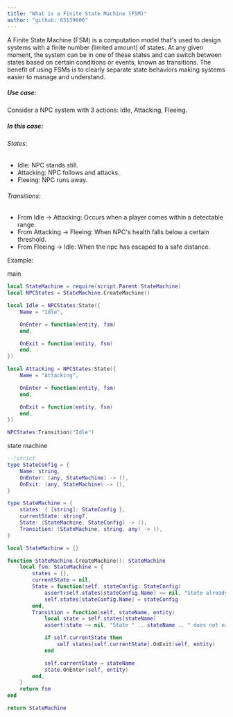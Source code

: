 ```yaml
---
title: "What is a Finite State Machine (FSM)"
author: "github: 65139606"
---
```


A Finite State Machine (FSM) is a computation model that's used to design systems with a finite number (limited amount) of states.
At any given moment, the system can be in one of these states and can switch between states based on certain conditions or events, known as transitions.
The benefit of using FSMs is to clearly separate state behaviors making systems easier to manage and understand.

##### Use case:

Consider a NPC system with 3 actions: Idle, Attacking, Fleeing.

##### In this case:

###### States:

-   Idle: NPC stands still.
-   Attacking: NPC follows and attacks.
-   Fleeing: NPC runs away.

###### Transitions:

-   From Idle -> Attacking: Occurs when a player comes within a detectable range.
-   From Attacking -> Fleeing: When NPC's health falls below a certain threshold.
-   From Fleeing -> Idle: When the npc has escaped to a safe distance.

Example:

main

```lua
local StateMachine = require(script.Parent.StateMachine)
local NPCStates = StateMachine.CreateMachine()

local Idle = NPCStates:State({
	Name = "Idle",

	OnEnter = function(entity, fsm)
	end,

	OnExit = function(entity, fsm)
	end,
})

local Attacking = NPCStates:State({
	Name = "Attacking",

	OnEnter = function(entity, fsm)
	end,

	OnExit = function(entity, fsm)
	end,
})

NPCStates:Transition("Idle")
```

state machine

```lua
--!strict
type StateConfig = {
	Name: string,
	OnEnter: (any, StateMachine) -> (),
	OnExit: (any, StateMachine) -> (),
}

type StateMachine = {
	states: { [string]: StateConfig },
	currentState: string?,
	State: (StateMachine, StateConfig) -> (),
	Transition: (StateMachine, string, any) -> (),
}

local StateMachine = {}

function StateMachine.CreateMachine(): StateMachine
	local fsm: StateMachine = {
		states = {},
		currentState = nil,
		State = function(self, stateConfig: StateConfig)
			assert(self.states[stateConfig.Name] == nil, "State already exists: " .. stateConfig.Name)
			self.states[stateConfig.Name] = stateConfig
		end,
		Transition = function(self, stateName, entity)
			local state = self.states[stateName]
			assert(state ~= nil, "State " .. stateName .. " does not exist.")

			if self.currentState then
				self.states[self.currentState].OnExit(self, entity)
			end

			self.currentState = stateName
			state.OnEnter(self, entity)
		end,
	}
	return fsm
end

return StateMachine
```
